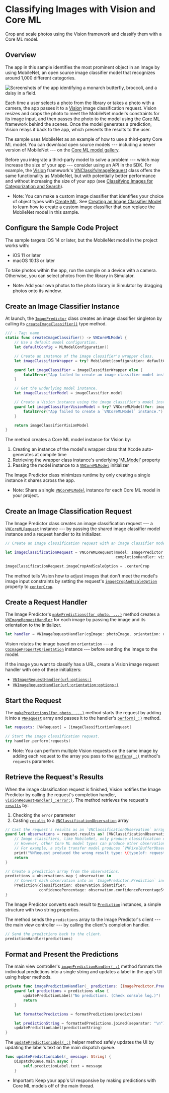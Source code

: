 # Classifying Images with Vision and Core ML

Crop and scale photos using the Vision framework and classify them with a Core ML model.

## Overview
The app in this sample identifies the most prominent object in an image by using MobileNet,
an open source image classifier model that recognizes around 1,000 different categories.

![Screenshots of the app identifying a monarch butterfly, broccoli, and a daisy in a field.](Documentation/Screenshots@2x.png)

Each time a user selects a photo from the library or takes a photo with a camera,
the app passes it to a [Vision][Vision] image classification request.
Vision resizes and crops the photo to meet the MobileNet model's constraints for its image input,
and then passes the photo to the model using the [Core ML][Core ML] framework behind the scenes.
Once the model generates a prediction, Vision relays it back to the app, which presents the results to the user.

[Vision]: https://developer.apple.com/documentation/vision
[Core ML]: https://developer.apple.com/documentation/coreml

The sample uses MobileNet as an example of how to use a third-party Core ML model.
You can download open source models --- including a newer version of MobileNet --- on the
[Core ML model gallery][Core ML model gallery].

[Core ML model gallery]: https://developer.apple.com/machine-learning/models

Before you integrate a third-party model to solve a problem
--- which may increase the size of your app --- consider using an API in the SDK.
For example, the [Vision][Vision] framework's [VNClassifyImageRequest][VNClassifyImageRequest] class offers the same
functionality as MobileNet, but with potentially better performance and without increasing the size of your app
(see [Classifying Images for Categorization and Search][Classifying Images for Categorization and Search]).

[Classifying Images for Categorization and Search]: https://developer.apple.com/documentation/vision/classifying_images_for_categorization_and_search
[VNClassifyImageRequest]: https://developer.apple.com/documentation/vision/vnclassifyimagerequest

- Note: You can make a custom image classifier that identifies your choice of object types with [Create ML][Create ML].
See [Creating an Image Classifier Model][Creating an Image Classifier Model]
to learn how to create a custom image classifier that can replace the MobileNet model in this sample.

[Create ML]: https://developer.apple.com/documentation/createml
[Creating an Image Classifier Model]: https://developer.apple.com/documentation/createml/creating-an-image-classifier-model

## Configure the Sample Code Project

The sample targets iOS 14 or later, but the MobileNet model in the project works with:

- iOS 11 or later
- macOS 10.13 or later

To take photos within the app, run the sample on a device with a camera.
Otherwise, you can select photos from the library in Simulator.

- Note: Add your own photos to the photo library in Simulator by dragging photos onto its window.

## Create an Image Classifier Instance

At launch, the [`ImagePredictor`][ImagePredictor] class creates an image classifier singleton by calling its
[`createImageClassifier()`][createImageClassifier] type method.

[ImagePredictor]: x-source-tag://ImagePredictor
[createImageClassifier]: x-source-tag://createImageClassifier

``` swift
/// - Tag: name
static func createImageClassifier() -> VNCoreMLModel {
    // Use a default model configuration.
    let defaultConfig = MLModelConfiguration()

    // Create an instance of the image classifier's wrapper class.
    let imageClassifierWrapper = try? MobileNet(configuration: defaultConfig)

    guard let imageClassifier = imageClassifierWrapper else {
        fatalError("App failed to create an image classifier model instance.")
    }

    // Get the underlying model instance.
    let imageClassifierModel = imageClassifier.model

    // Create a Vision instance using the image classifier's model instance.
    guard let imageClassifierVisionModel = try? VNCoreMLModel(for: imageClassifierModel) else {
        fatalError("App failed to create a `VNCoreMLModel` instance.")
    }

    return imageClassifierVisionModel
}
```

The method creates a Core ML model instance for Vision by:

1. Creating an instance of the model's wrapper class that Xcode auto-generates at compile time
2. Retrieving the wrapper class instance's underlying ['MLModel'][MLModel] property
3. Passing the model instance to a [`VNCoreMLModel`][VNCoreMLModel] initializer

[MLModel]: https://developer.apple.com/documentation/coreml/mlmodel
[VNCoreMLModel]: https://developer.apple.com/documentation/vision/vncoremlmodel

The Image Predictor class minimizes runtime by only creating a single instance
it shares across the app.

- Note: Share a single [`VNCoreMLModel`][VNCoreMLModel] instance for each Core ML model
in your project.

## Create an Image Classification Request

The Image Predictor class creates an image classification request ---
a [`VNCoreMLRequest`][VNCoreMLRequest] instance ---
by passing the shared image classifier model instance and a request handler to its initializer.

[VNCoreMLRequest]: https://developer.apple.com/documentation/vision/vncoremlrequest

``` swift
// Create an image classification request with an image classifier model.

let imageClassificationRequest = VNCoreMLRequest(model: ImagePredictor.imageClassifier,
                                                 completionHandler: visionRequestHandler)

imageClassificationRequest.imageCropAndScaleOption = .centerCrop
```

The method tells Vision how to adjust images that don't meet the model's image input constraints
by setting the request's [`imageCropAndScaleOption`][imageCropAndScaleOption] property to
[`centerCrop`][centerCrop].

[imageCropAndScaleOption]: https://developer.apple.com/documentation/vision/vncoremlrequest/2890144-imagecropandscaleoption
[centerCrop]: https://developer.apple.com/documentation/vision/vnimagecropandscaleoption/centercrop

## Create a Request Handler

The Image Predictor's [`makePredictions(for photo, ...)`][makePredictions] method creates a
[`VNImageRequestHandler`][VNImageRequestHandler]
for each image by passing the image and its orientation to the initializer.

[makePredictions]: x-source-tag://makePredictions
[VNImageRequestHandler]: https://developer.apple.com/documentation/vision/vnimagerequesthandler

``` swift
let handler = VNImageRequestHandler(cgImage: photoImage, orientation: orientation)
```

Vision rotates the image based on `orientation`
--- a [`CGImagePropertyOrientation`][CGImagePropertyOrientation] instance ---
before sending the image to the model.

[CGImagePropertyOrientation]: https://developer.apple.com/documentation/imageio/cgimagepropertyorientation

If the image you want to classify has a URL, create a Vision image request handler with one of these initializers:
* [`VNImageRequestHandler(url:options:)`][VNImageRequestHandler(url:options:)]
* [`VNImageRequestHandler(url:orientation:options:)`][VNImageRequestHandler(url:orientation:options:)]

[VNImageRequestHandler(url:options:)]: https://developer.apple.com/documentation/vision/vnimagerequesthandler/2866553-init
[VNImageRequestHandler(url:orientation:options:)]: https://developer.apple.com/documentation/vision/vnimagerequesthandler/2869645-init

## Start the Request
The [`makePredictions(for photo, ...)`][makePredictions] method starts the request by adding it into a
[`VNRequest`][VNRequest] array and passes it to the handler's [`perform(_:)`][VNImageRequestHandler.perform] method.

[VNRequest]: https://developer.apple.com/documentation/vision/vnrequest
[VNImageRequestHandler.perform]: https://developer.apple.com/documentation/vision/vnimagerequesthandler/2880297-perform

``` swift
let requests: [VNRequest] = [imageClassificationRequest]

// Start the image classification request.
try handler.perform(requests)
```

- Note: You can perform multiple Vision requests on the same image by adding each request to the array you pass
to the [`perform(_:)`][VNImageRequestHandler.perform] method's `requests` parameter.

## Retrieve the Request's Results

When the image classification request is finished, Vision notifies the Image Predictor
by calling the request's completion handler, [`visionRequestHandler(_:error:)`][visionRequestHandler].
The method retrieves the request's [`results`][VNRequest.results] by:

[visionRequestHandler]: x-source-tag://visionRequestHandler
[VNRequest.results]: https://developer.apple.com/documentation/vision/vnrequest/2867238-results

1. Checking the `error` parameter
2. Casting [`results`][VNRequest.results]
to a [`VNClassificationObservation`][VNClassificationObservation] array

[VNClassificationObservation]: https://developer.apple.com/documentation/vision/vnclassificationobservation

``` swift
// Cast the request's results as an `VNClassificationObservation` array.
guard let observations = request.results as? [VNClassificationObservation] else {
    // Image classifiers, like MobileNet, only produce classification observations.
    // However, other Core ML model types can produce other observations.
    // For example, a style transfer model produces `VNPixelBufferObservation` instances.
    print("VNRequest produced the wrong result type: \(type(of: request.results)).")
    return
}

// Create a prediction array from the observations.
predictions = observations.map { observation in
    // Convert each observation into an `ImagePredictor.Prediction` instance.
    Prediction(classification: observation.identifier,
               confidencePercentage: observation.confidencePercentageString)
}
```

The Image Predictor converts each result to [`Prediction`][Prediction] instances,
a simple structure with two string properties.

[Prediction]: x-source-tag://Prediction

The method sends the `predictions` array to the Image Predictor's client --- the main view controller ---
by calling the client's completion handler.

``` swift
// Send the predictions back to the client.
predictionHandler(predictions)
```

## Format and Present the Predictions

The main view controller's [`imagePredictionHandler(_:)`][imagePredictionHandler] method formats the
individual predictions into a single string and updates a label in the app's UI using helper methods.

[imagePredictionHandler]: x-source-tag://imagePredictionHandler

``` swift
private func imagePredictionHandler(_ predictions: [ImagePredictor.Prediction]?) {
    guard let predictions = predictions else {
        updatePredictionLabel("No predictions. (Check console log.)")
        return
    }

    let formattedPredictions = formatPredictions(predictions)

    let predictionString = formattedPredictions.joined(separator: "\n")
    updatePredictionLabel(predictionString)
}
```

The [`updatePredictionLabel(_:)`][updatePredictionLabel] helper method safely updates the UI by updating
the label's text on the main dispatch queue.

[updatePredictionLabel]: x-source-tag://updatePredictionLabel

``` swift
func updatePredictionLabel(_ message: String) {
    DispatchQueue.main.async {
        self.predictionLabel.text = message
    }
```

- Important: Keep your app's UI responsive by making predictions with Core ML models off of the main thread.

